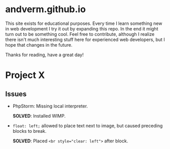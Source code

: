 # andverm.github.io

This site exists for educational purposes. Every time I learn something new in web development I try it out by expanding this repo. In the end it might turn out to be something cool. Feel free to contribute, although I realize there isn't much interesting stuff here for experienced web developers, but I hope that changes in the future.

Thanks for reading, have a great day!


# Project X

## Issues
- PhpStorm: Missing local interpreter.

  **SOLVED**: Installed WIMP.

- `float: left;` allowed to place text next to image, but caused preceding blocks to break.

  **SOLVED**: Placed `<br style="clear: left">` after block.
